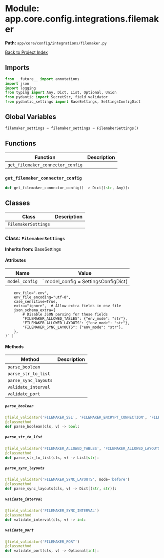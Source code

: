 # Module: app.core.config.integrations.filemaker

**Path:** `app/core/config/integrations/filemaker.py`

[Back to Project Index](../../../../../index.md)

## Imports
```python
from __future__ import annotations
import json
import logging
from typing import Any, Dict, List, Optional, Union
from pydantic import SecretStr, field_validator
from pydantic_settings import BaseSettings, SettingsConfigDict
```

## Global Variables
```python
filemaker_settings = filemaker_settings = FilemakerSettings()
```

## Functions

| Function | Description |
| --- | --- |
| `get_filemaker_connector_config` |  |

### `get_filemaker_connector_config`
```python
def get_filemaker_connector_config() -> Dict[(str, Any)]:
```

## Classes

| Class | Description |
| --- | --- |
| `FilemakerSettings` |  |

### Class: `FilemakerSettings`
**Inherits from:** BaseSettings

#### Attributes

| Name | Value |
| --- | --- |
| `model_config` | `    model_config = SettingsConfigDict(
        env_file=".env",
        env_file_encoding="utf-8",
        case_sensitive=True,
        extra="ignore",  # Allow extra fields in env file
        json_schema_extra={
            # Disable JSON parsing for these fields
            "FILEMAKER_ALLOWED_TABLES": {"env_mode": "str"},
            "FILEMAKER_ALLOWED_LAYOUTS": {"env_mode": "str"},
            "FILEMAKER_SYNC_LAYOUTS": {"env_mode": "str"},
        },
    )` |

#### Methods

| Method | Description |
| --- | --- |
| `parse_boolean` |  |
| `parse_str_to_list` |  |
| `parse_sync_layouts` |  |
| `validate_interval` |  |
| `validate_port` |  |

##### `parse_boolean`
```python
@field_validator('FILEMAKER_SSL', 'FILEMAKER_ENCRYPT_CONNECTION', 'FILEMAKER_SYNC_ENABLED', 'FILEMAKER_USE_EXTENDED_STATEMENTS', mode='before')
@classmethod
def parse_boolean(cls, v) -> bool:
```

##### `parse_str_to_list`
```python
@field_validator('FILEMAKER_ALLOWED_TABLES', 'FILEMAKER_ALLOWED_LAYOUTS', mode='before')
@classmethod
def parse_str_to_list(cls, v) -> List[str]:
```

##### `parse_sync_layouts`
```python
@field_validator('FILEMAKER_SYNC_LAYOUTS', mode='before')
@classmethod
def parse_sync_layouts(cls, v) -> Dict[(str, str)]:
```

##### `validate_interval`
```python
@field_validator('FILEMAKER_SYNC_INTERVAL')
@classmethod
def validate_interval(cls, v) -> int:
```

##### `validate_port`
```python
@field_validator('FILEMAKER_PORT')
@classmethod
def validate_port(cls, v) -> Optional[int]:
```
